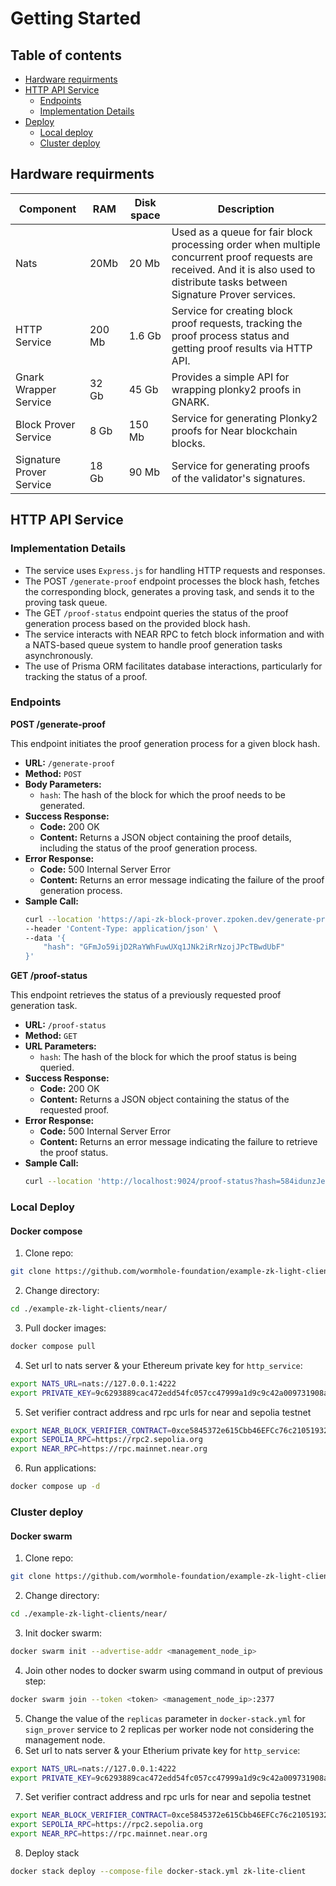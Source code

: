 # Getting Started

## Table of contents
<!--ts-->

* [Hardware requirments](#hardware-requirments)
* [HTTP API Service](#http-api-service)
    * [Endpoints](#endpoints)
    * [Implementation Details](#implementation-details)
* [Deploy](#deploy)
    * [Local deploy](#local-deploy)
    * [Cluster deploy](#cluster-deploy)
<!--te-->

## Hardware requirments

|Component|RAM | Disk space | Description|
|--|--|--|--|
| Nats | 20Mb | 20 Mb | Used as a queue for fair block processing order when multiple concurrent proof requests are received. And it is also used to distribute tasks between Signature Prover services.
| HTTP Service | 200 Mb | 1.6 Gb | Service for creating block proof requests, tracking the proof process status and getting proof results via HTTP API.
| Gnark Wrapper Service | 32 Gb | 45 Gb | Provides a simple API for wrapping plonky2 proofs in GNARK.
| Block Prover Service | 8 Gb | 150 Mb | Service for generating Plonky2 proofs for Near blockchain blocks.
| Signature Prover Service | 18 Gb | 90 Mb | Service for generating proofs of the validator's signatures.

## HTTP API Service

### Implementation Details

-   The service uses `Express.js` for handling HTTP requests and responses.
-   The POST `/generate-proof` endpoint processes the block hash, fetches the corresponding block, generates a proving task, and sends it to the proving task queue.
-   The GET `/proof-status` endpoint queries the status of the proof generation process based on the provided block hash.
-   The service interacts with NEAR RPC to fetch block information and with a NATS-based queue system to handle proof generation tasks asynchronously.
-   The use of Prisma ORM facilitates database interactions, particularly for tracking the status of a proof.

### Endpoints

__POST /generate-proof__

This endpoint initiates the proof generation process for a given block hash.

- **URL:** `/generate-proof`
- **Method:** `POST`
- **Body Parameters:**
  - `hash`: The hash of the block for which the proof needs to be generated.
- **Success Response:**
  - **Code:** 200 OK
  - **Content:** Returns a JSON object containing the proof details, including the status of the proof generation process.
- **Error Response:**
  - **Code:** 500 Internal Server Error
  - **Content:** Returns an error message indicating the failure of the proof generation process.
- **Sample Call:**
  ```bash
  curl --location 'https://api-zk-block-prover.zpoken.dev/generate-proof' \
  --header 'Content-Type: application/json' \
  --data '{
      "hash": "GFmJo59ijD2RaYWhFuwUXq1JNk2iRrNzojJPcTBwdUbF"
  }'
  ```

__GET /proof-status__

This endpoint retrieves the status of a previously requested proof generation task.

-   **URL:** `/proof-status`
-   **Method:** `GET`
-   **URL Parameters:**
    -   `hash`: The hash of the block for which the proof status is being queried.
-   **Success Response:**
    -   **Code:** 200 OK
    -   **Content:** Returns a JSON object containing the status of the requested proof.
-   **Error Response:**
    -   **Code:** 500 Internal Server Error
    -   **Content:** Returns an error message indicating the failure to retrieve the proof status.
- **Sample Call:**
  ```bash
  curl --location 'http://localhost:9024/proof-status?hash=584idunzJeg9s33CFCipnPYM7H2cUkAz1xvwyemzaXNF'
  ```

### Local Deploy
#### Docker compose

 1. Clone repo:
 ```bash
git clone https://github.com/wormhole-foundation/example-zk-light-clients.git
```
 2. Change directory:
 ```bash
 cd ./example-zk-light-clients/near/
 ```
 3. Pull docker images:
 ```bash
 docker compose pull
 ```
 4. Set url to nats server & your Ethereum private key for `http_service`:
 ```bash
 export NATS_URL=nats://127.0.0.1:4222
 export PRIVATE_KEY=9c6293889cac472edd54fc057cc47999a1d9c9c42a009731908a2a821a3ec5da
 ```
5. Set verifier contract address and rpc urls for near and sepolia testnet
```bash
export NEAR_BLOCK_VERIFIER_CONTRACT=0xce5845372e615Cbb46EFCc76c21051932BD8A717
export SEPOLIA_RPC=https://rpc2.sepolia.org
export NEAR_RPC=https://rpc.mainnet.near.org
```
6. Run applications:
 ```bash
 docker compose up -d
 ```

### Cluster deploy
#### Docker swarm

1. Clone repo:
 ```bash
git clone https://github.com/wormhole-foundation/example-zk-light-clients.git
```
 2. Change directory:
 ```bash
 cd ./example-zk-light-clients/near/
 ```
 3. Init docker swarm:
 ```bash
docker swarm init --advertise-addr <management_node_ip>
 ```
 4. Join other nodes to docker swarm using command in output of previous step:
 ```bash
 docker swarm join --token <token> <management_node_ip>:2377
 ```
 5. Change the value of the `replicas` parameter in `docker-stack.yml` for `sign_prover` service to 2 replicas per worker node not considering the management node.
 6. Set url to nats server & your Etherium private key for `http_service`:
 ```bash
 export NATS_URL=nats://127.0.0.1:4222
 export PRIVATE_KEY=9c6293889cac472edd54fc057cc47999a1d9c9c42a009731908a2a821a3ec5da
 ```
 7. Set verifier contract address and rpc urls for near and sepolia testnet
```bash
export NEAR_BLOCK_VERIFIER_CONTRACT=0xce5845372e615Cbb46EFCc76c21051932BD8A717
export SEPOLIA_RPC=https://rpc2.sepolia.org
export NEAR_RPC=https://rpc.mainnet.near.org
```
 8. Deploy stack
 ```bash
docker stack deploy --compose-file docker-stack.yml zk-lite-client
 ```
